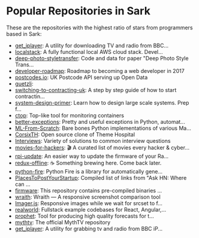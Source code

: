 # Popular Repositories in Sark

These are the repositories with the highest ratio of stars from programmers based in Sark:

- [get_iplayer](https://github.com/get-iplayer/get_iplayer): A utility for downloading TV and radio from BBC...
- [localstack](https://github.com/atlassian/localstack): A fully functional local AWS cloud stack. Devel...
- [deep-photo-styletransfer](https://github.com/luanfujun/deep-photo-styletransfer): Code and data for paper "Deep Photo Style Trans...
- [developer-roadmap](https://github.com/kamranahmedse/developer-roadmap): Roadmap to becoming a web developer in 2017
- [postcodes.io](https://github.com/ideal-postcodes/postcodes.io): UK Postcode API serving up Open Data
- [guetzli](https://github.com/google/guetzli): 
- [switching-to-contracting-uk](https://github.com/tadast/switching-to-contracting-uk): A step by step guide of how to start contractin...
- [system-design-primer](https://github.com/donnemartin/system-design-primer): Learn how to design large scale systems. Prep f...
- [ctop](https://github.com/bcicen/ctop): Top-like tool for monitoring containers
- [better-exceptions](https://github.com/Qix-/better-exceptions): Pretty and useful exceptions in Python, automat...
- [ML-From-Scratch](https://github.com/eriklindernoren/ML-From-Scratch): Bare bones Python implementations of various Ma...
- [CorsixTH](https://github.com/CorsixTH/CorsixTH): Open source clone of Theme Hospital
- [Interviews](https://github.com/kdn251/Interviews): Variety of solutions to common interview questions
- [movies-for-hackers](https://github.com/k4m4/movies-for-hackers): 🎬 A curated list of movies every hacker & cyber...
- [rpi-update](https://github.com/Hexxeh/rpi-update): An easier way to update the firmware of your Ra...
- [redux-offline](https://github.com/jevakallio/redux-offline): :coffee: Something brewing here. Come back later.
- [python-fire](https://github.com/google/python-fire): Python Fire is a library for automatically gene...
- [PlacesToPostYourStartup](https://github.com/mmccaff/PlacesToPostYourStartup): Compiled list of links from "Ask HN: Where can ...
- [firmware](https://github.com/raspberrypi/firmware): This repository contains pre-compiled binaries ...
- [wraith](https://github.com/BBC-News/wraith): Wraith — A responsive screenshot comparison tool
- [Imager.js](https://github.com/BBC-News/Imager.js): Responsive images while we wait for srcset to f...
- [realworld](https://github.com/gothinkster/realworld): Fullstack example codebases for React, Angular,...
- [prophet](https://github.com/facebookincubator/prophet): Tool for producing high quality forecasts for t...
- [mythtv](https://github.com/MythTV/mythtv): The official MythTV repository
- [get_iplayer](https://github.com/jjl/get_iplayer): A utility for grabbing tv and radio from BBC iP...
